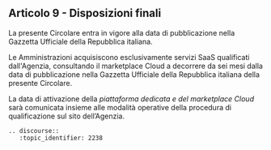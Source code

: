 ## Articolo 9 - Disposizioni finali

La presente Circolare entra in vigore alla data di pubblicazione nella Gazzetta
Ufficiale della Repubblica italiana.

Le Amministrazioni acquisiscono esclusivamente servizi SaaS  qualificati
dall'Agenzia, consultando il marketplace Cloud a decorrere da sei mesi dalla data di pubblicazione nella Gazzetta
Ufficiale della Repubblica italiana della presente Circolare.

La data di attivazione della *piattaforma dedicata e del marketplace Cloud* sarà
comunicata insieme alle modalità operative della procedura di qualificazione
sul sito dell’Agenzia.


```eval_rst
.. discourse::
   :topic_identifier: 2238
```
